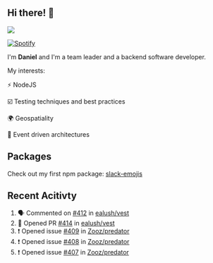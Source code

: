 ## Hi there! 👋

<p>
  <img src="https://github-readme-stats.vercel.app/api?username=syncush&theme=tokyonight">
</p>

[![Spotify](https://novatorem-rust.vercel.app/api/spotify)](https://open.spotify.com/user/syncush)

I'm **Daniel** and I'm a team leader and a backend software developer.

My interests:

⚡ NodeJS

☑️ Testing techniques and best practices

🌍 Geospatiality

🧠 Event driven architectures

## Packages
Check out my first npm package: [slack-emojis](https://www.npmjs.com/package/slack-emojis)

## Recent Acitivty
<!--START_SECTION:activity-->
1. 🗣 Commented on [#412](https://github.com//ealush/vest/issues/412) in [ealush/vest](https://github.com//ealush/vest)
2. 💪 Opened PR [#414](https://github.com//ealush/vest/pull/414) in [ealush/vest](https://github.com//ealush/vest)
3. ❗️ Opened issue [#409](https://github.com//Zooz/predator/issues/409) in [Zooz/predator](https://github.com//Zooz/predator)
4. ❗️ Opened issue [#408](https://github.com//Zooz/predator/issues/408) in [Zooz/predator](https://github.com//Zooz/predator)
5. ❗️ Opened issue [#407](https://github.com//Zooz/predator/issues/407) in [Zooz/predator](https://github.com//Zooz/predator)
<!--END_SECTION:activity-->
